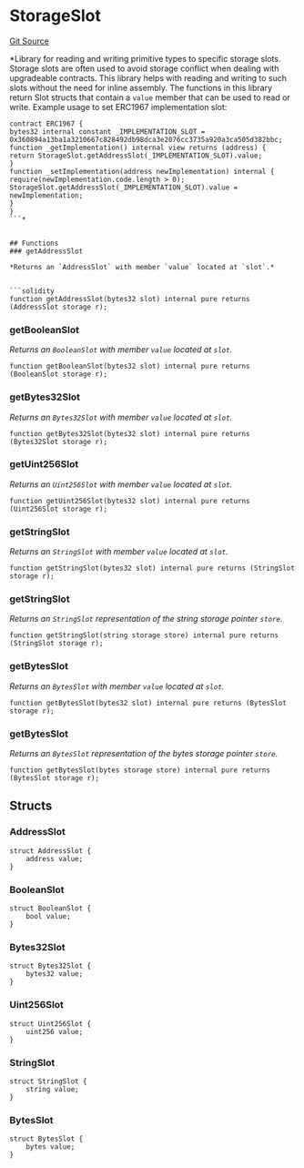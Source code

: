 # StorageSlot
[Git Source](https://github.com/metacontract/mc/blob/c3fc2b414d37afc92bb1cf2e606b4b2bede47403/resources/devkit/api-reference/Flattened.sol)

*Library for reading and writing primitive types to specific storage slots.
Storage slots are often used to avoid storage conflict when dealing with upgradeable contracts.
This library helps with reading and writing to such slots without the need for inline assembly.
The functions in this library return Slot structs that contain a `value` member that can be used to read or write.
Example usage to set ERC1967 implementation slot:
```solidity
contract ERC1967 {
bytes32 internal constant _IMPLEMENTATION_SLOT = 0x360894a13ba1a3210667c828492db98dca3e2076cc3735a920a3ca505d382bbc;
function _getImplementation() internal view returns (address) {
return StorageSlot.getAddressSlot(_IMPLEMENTATION_SLOT).value;
}
function _setImplementation(address newImplementation) internal {
require(newImplementation.code.length > 0);
StorageSlot.getAddressSlot(_IMPLEMENTATION_SLOT).value = newImplementation;
}
}
```*


## Functions
### getAddressSlot

*Returns an `AddressSlot` with member `value` located at `slot`.*


```solidity
function getAddressSlot(bytes32 slot) internal pure returns (AddressSlot storage r);
```

### getBooleanSlot

*Returns an `BooleanSlot` with member `value` located at `slot`.*


```solidity
function getBooleanSlot(bytes32 slot) internal pure returns (BooleanSlot storage r);
```

### getBytes32Slot

*Returns an `Bytes32Slot` with member `value` located at `slot`.*


```solidity
function getBytes32Slot(bytes32 slot) internal pure returns (Bytes32Slot storage r);
```

### getUint256Slot

*Returns an `Uint256Slot` with member `value` located at `slot`.*


```solidity
function getUint256Slot(bytes32 slot) internal pure returns (Uint256Slot storage r);
```

### getStringSlot

*Returns an `StringSlot` with member `value` located at `slot`.*


```solidity
function getStringSlot(bytes32 slot) internal pure returns (StringSlot storage r);
```

### getStringSlot

*Returns an `StringSlot` representation of the string storage pointer `store`.*


```solidity
function getStringSlot(string storage store) internal pure returns (StringSlot storage r);
```

### getBytesSlot

*Returns an `BytesSlot` with member `value` located at `slot`.*


```solidity
function getBytesSlot(bytes32 slot) internal pure returns (BytesSlot storage r);
```

### getBytesSlot

*Returns an `BytesSlot` representation of the bytes storage pointer `store`.*


```solidity
function getBytesSlot(bytes storage store) internal pure returns (BytesSlot storage r);
```

## Structs
### AddressSlot

```solidity
struct AddressSlot {
    address value;
}
```

### BooleanSlot

```solidity
struct BooleanSlot {
    bool value;
}
```

### Bytes32Slot

```solidity
struct Bytes32Slot {
    bytes32 value;
}
```

### Uint256Slot

```solidity
struct Uint256Slot {
    uint256 value;
}
```

### StringSlot

```solidity
struct StringSlot {
    string value;
}
```

### BytesSlot

```solidity
struct BytesSlot {
    bytes value;
}
```

